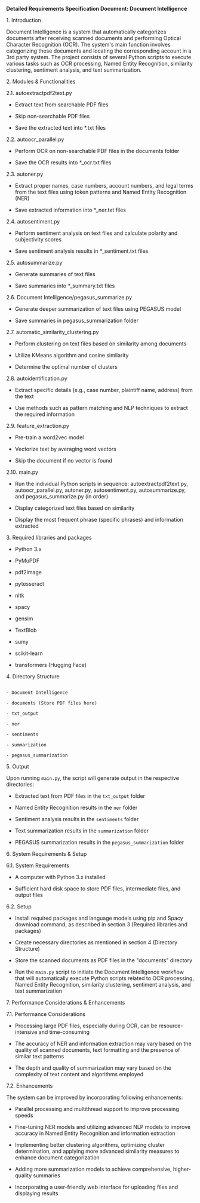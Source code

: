 **Detailed Requirements Specification Document: Document Intelligence**

1\. Introduction

Document Intelligence is a system that automatically categorizes documents after receiving scanned documents and performing Optical Character Recognition (OCR). The system's main function involves categorizing these documents and locating the corresponding account in a 3rd party system. The project consists of several Python scripts to execute various tasks such as OCR processing, Named Entity Recognition, similarity clustering, sentiment analysis, and text summarization.

2\. Modules & Functionalities

2.1. autoextractpdf2text.py

- Extract text from searchable PDF files

- Skip non-searchable PDF files

- Save the extracted text into *.txt files

2.2. autoocr_parallel.py

- Perform OCR on non-searchable PDF files in the documents folder

- Save the OCR results into *_ocr.txt files

2.3. autoner.py

- Extract proper names, case numbers, account numbers, and legal terms from the text files using token patterns and Named Entity Recognition (NER)

- Save extracted information into *_ner.txt files

2.4. autosentiment.py

- Perform sentiment analysis on text files and calculate polarity and subjectivity scores

- Save sentiment analysis results in *_sentiment.txt files

2.5. autosummarize.py

- Generate summaries of text files

- Save summaries into *_summary.txt files

2.6. Document Intelligence/pegasus_summarize.py

- Generate deeper summarization of text files using PEGASUS model

- Save summaries in pegasus_summarization folder

2.7. automatic_similarity_clustering.py

- Perform clustering on text files based on similarity among documents

- Utilize KMeans algorithm and cosine similarity

- Determine the optimal number of clusters

2.8. autoidentification.py

- Extract specific details (e.g., case number, plaintiff name, address) from the text

- Use methods such as pattern matching and NLP techniques to extract the required information

2.9. feature_extraction.py

- Pre-train a word2vec model

- Vectorize text by averaging word vectors

- Skip the document if no vector is found

2.10. main.py

- Run the individual Python scripts in sequence: autoextractpdf2text.py, autoocr_parallel.py, autoner.py, autosentiment.py, autosummarize.py, and pegasus_summarize.py (in order)

- Display categorized text files based on similarity

- Display the most frequent phrase (specific phrases) and information extracted

3\. Required libraries and packages

- Python 3.x

- PyMuPDF

- pdf2image

- pytesseract

- nltk

- spacy

- gensim

- TextBlob

- sumy

- scikit-learn

- transformers (Hugging Face)

4\. Directory Structure

```

- Document Intelligence

- documents (Store PDF files here)

- txt_output

- ner

- sentiments

- summarization

- pegasus_summarization

```

5\. Output

Upon running `main.py`, the script will generate output in the respective directories:

- Extracted text from PDF files in the `txt_output` folder

- Named Entity Recognition results in the `ner` folder

- Sentiment analysis results in the `sentiments` folder

- Text summarization results in the `summarization` folder

- PEGASUS summarization results in the `pegasus_summarization` folder

6\. System Requirements & Setup

6.1. System Requirements

- A computer with Python 3.x installed

- Sufficient hard disk space to store PDF files, intermediate files, and output files

6.2. Setup

- Install required packages and language models using pip and Spacy download command, as described in section 3 (Required libraries and packages)

- Create necessary directories as mentioned in section 4 (Directory Structure)

- Store the scanned documents as PDF files in the "documents" directory

- Run the `main.py` script to initiate the Document Intelligence workflow that will automatically execute Python scripts related to OCR processing, Named Entity Recognition, similarity clustering, sentiment analysis, and text summarization

7\. Performance Considerations & Enhancements

7.1. Performance Considerations

- Processing large PDF files, especially during OCR, can be resource-intensive and time-consuming

- The accuracy of NER and information extraction may vary based on the quality of scanned documents, text formatting and the presence of similar text patterns

- The depth and quality of summarization may vary based on the complexity of text content and algorithms employed

7.2. Enhancements

The system can be improved by incorporating following enhancements:

- Parallel processing and multithread support to improve processing speeds

- Fine-tuning NER models and utilizing advanced NLP models to improve accuracy in Named Entity Recognition and information extraction

- Implementing better clustering algorithms, optimizing cluster determination, and applying more advanced similarity measures to enhance document categorization

- Adding more summarization models to achieve comprehensive, higher-quality summaries

- Incorporating a user-friendly web interface for uploading files and displaying results